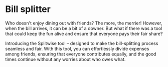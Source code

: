 # Bill splitter

Who doesn't enjoy dining out with friends? The more, the merrier! However, when the bill arrives, it can be a bit of a downer. But what if there was a tool that could keep the fun alive and ensure that everyone pays their fair share?

Introducing the Splitwise tool – designed to make the bill-splitting process seamless and fair. With this tool, you can effortlessly divide expenses among friends, ensuring that everyone contributes equally, and the good times continue without any worries about who owes what.

